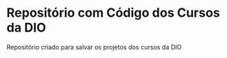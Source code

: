 # Repositório com Código dos Cursos da DIO
Repositório criado para salvar os projetos dos cursos da DIO
